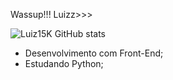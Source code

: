 Wassup!!! Luizz>>>



![Luiz15K GitHub stats](https://github-readme-stats.vercel.app/api?username=Luiz15K&show_icons=true&theme=radical)


- Desenvolvimento com Front-End;
- Estudando Python;

<!---
Luiz15K/Luiz15K is a ✨ special ✨ repository because its `README.md` (this file) appears on your GitHub profile.
You can click the Preview link to take a look at your changes.
--->
